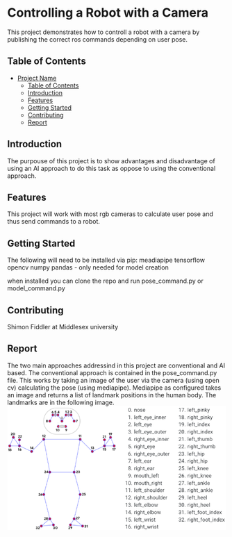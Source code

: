 # Controlling a Robot with a Camera

This project demonstrates how to controll a robot with a camera by publishing the correct ros commands depending on user pose.

## Table of Contents

- [Project Name](#project-name)
  - [Table of Contents](#table-of-contents)
  - [Introduction](#introduction)
  - [Features](#features)
  - [Getting Started](#getting-started)
  - [Contributing](#contributing)
  - [Report](#report)

## Introduction

The purpouse of this project is to show advantages and disadvantage of using an AI approach to do this task as oppose to using the conventional approach.

## Features

This project will work with most rgb cameras to calculate user pose and thus send commands to a robot.

## Getting Started

The following will need to be installed via pip:
meadiapipe 
tensorflow
opencv
numpy
pandas - only needed for model creation

when installed you can clone the repo and run pose_command.py or model_command.py

## Contributing

Shimon Fiddler at Middlesex university

## Report
The two main approaches addressind in this project are conventional and AI based. The conventional approach is contained in the pose_command.py file. This works by taking an image of the user via the camera (using open cv) calculating the pose (using mediapipe). Mediapipe as configured takes an image and returns a list of landmark positions in the human body. The landmarks are in the following image.
![Mediapipe Landmarks](image.png)